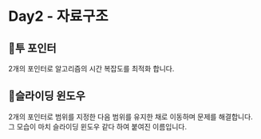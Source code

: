 # Day2 - 자료구조

## 📌투 포인터
2개의 포인터로 알고리즘의 시간 복잡도를 최적화 합니다.

## 📌슬라이딩 윈도우
2개의 포인터로 범위를 지정한 다음 범위를 유지한 채로 이동하며 문제를 해결합니다. 그 모습이 마치 슬라이딩 윈도우 같다 하여 붙여진 이름입니다.
<br>